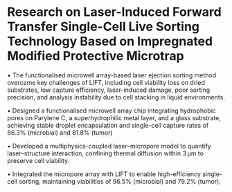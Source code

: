 # Research on Laser-Induced Forward Transfer Single-Cell Live Sorting Technology Based on Impregnated Modified Protective Microtrap
•	The functionalised microwell array-based laser ejection sorting method overcame key challenges of LIFT, including cell viability loss on dried substrates, low capture efficiency, laser-induced damage, poor sorting precision, and analysis instability due to cell stacking in liquid environments.

•	Designed a functionalised microwell array chip integrating hydrophobic pores on Parylene C, a superhydrophilic metal layer, and a glass substrate, achieving stable droplet encapsulation and single-cell capture rates of 86.3% (microbial) and 81.8% (tumor)

•	Developed a multiphysics-coupled laser–micropore model to quantify laser–structure interaction, confining thermal diffusion within 3 μm to preserve cell viability.

•	Integrated the micropore array with LIFT to enable high-efficiency single-cell sorting, maintaining viabilities of 96.5% (microbial) and 79.2% (tumor).
